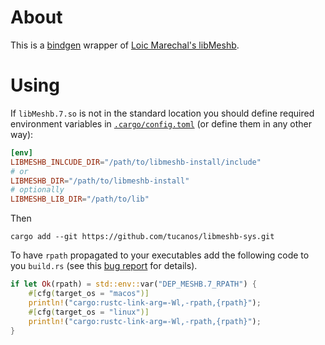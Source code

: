 # About

This is a [bindgen](https://github.com/rust-lang/rust-bindgen) wrapper of [Loic Marechal's libMeshb](https://github.com/LoicMarechal/libMeshb.git).


# Using

If `libMeshb.7.so` is not in the standard location you should define required environment variables in
[`.cargo/config.toml`](https://doc.rust-lang.org/cargo/reference/config.html#env) (or define them in any other way):

```toml
[env]
LIBMESHB_INLCUDE_DIR="/path/to/libmeshb-install/include"
# or
LIBMESHB_DIR="/path/to/libmeshb-install"
# optionally
LIBMESHB_LIB_DIR="/path/to/lib"
```

Then

```
cargo add --git https://github.com/tucanos/libmeshb-sys.git
```

To have `rpath` propagated to your executables add the following code to you `build.rs` (see this [bug report](https://github.com/rust-lang/cargo/issues/5077) for details).

```rust
if let Ok(rpath) = std::env::var("DEP_MESHB.7_RPATH") {
    #[cfg(target_os = "macos")]
    println!("cargo:rustc-link-arg=-Wl,-rpath,{rpath}");
    #[cfg(target_os = "linux")]
    println!("cargo:rustc-link-arg=-Wl,-rpath,{rpath}");
}
```
